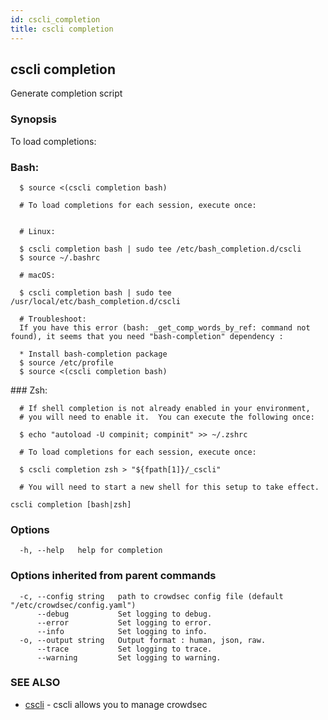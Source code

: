 ```yaml
---
id: cscli_completion
title: cscli completion
---
```

## cscli completion

Generate completion script

### Synopsis

To load completions:

### Bash:
```shell
  $ source <(cscli completion bash)

  # To load completions for each session, execute once:


  # Linux:

  $ cscli completion bash | sudo tee /etc/bash_completion.d/cscli
  $ source ~/.bashrc

  # macOS:

  $ cscli completion bash | sudo tee /usr/local/etc/bash_completion.d/cscli

  # Troubleshoot:
  If you have this error (bash: _get_comp_words_by_ref: command not found), it seems that you need "bash-completion" dependency :

  * Install bash-completion package
  $ source /etc/profile
  $ source <(cscli completion bash)
```

### Zsh:
```shell
  # If shell completion is not already enabled in your environment,
  # you will need to enable it.  You can execute the following once:

  $ echo "autoload -U compinit; compinit" >> ~/.zshrc

  # To load completions for each session, execute once:

  $ cscli completion zsh > "${fpath[1]}/_cscli"

  # You will need to start a new shell for this setup to take effect.
```

```
cscli completion [bash|zsh]
```

### Options

```
  -h, --help   help for completion
```

### Options inherited from parent commands

```
  -c, --config string   path to crowdsec config file (default "/etc/crowdsec/config.yaml")
      --debug           Set logging to debug.
      --error           Set logging to error.
      --info            Set logging to info.
  -o, --output string   Output format : human, json, raw.
      --trace           Set logging to trace.
      --warning         Set logging to warning.
```

### SEE ALSO

* [cscli](/docs/cscli/cscli)	 - cscli allows you to manage crowdsec

